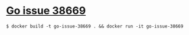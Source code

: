 # [Go issue 38669](https://github.com/golang/go/issues/38669)

```shell
$ docker build -t go-issue-38669 . && docker run -it go-issue-38669
```